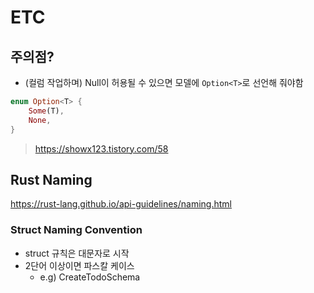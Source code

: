 # ETC

## 주의점?

- (컬럼 작업하며) Null이 허용될 수 있으면 모델에 `Option<T>`로 선언해 줘야함
``` rs
enum Option<T> {
    Some(T),
    None,
}
```
> https://showx123.tistory.com/58


## Rust Naming 
https://rust-lang.github.io/api-guidelines/naming.html

### Struct Naming Convention
- struct 규칙은 대문자로 시작 
- 2단어 이상이면 파스칼 케이스
  - e.g) CreateTodoSchema
